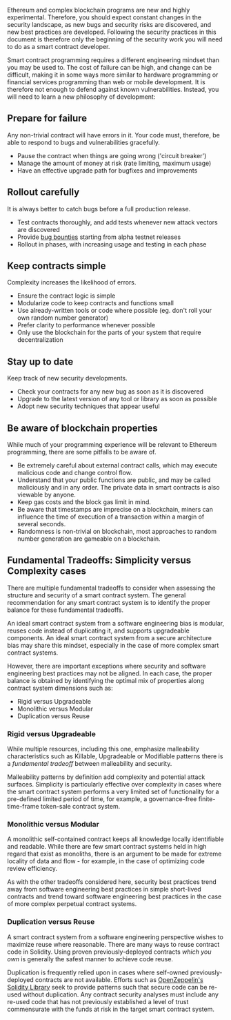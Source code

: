 Ethereum and complex blockchain programs are new and highly experimental. Therefore, you should expect constant changes in the security landscape, as new bugs and security risks are discovered, and new best practices are developed. Following the security practices in this document is therefore only the beginning of the security work you will need to do as a smart contract developer.

Smart contract programming requires a different engineering mindset than you may be used to. The cost of failure can be high, and change can be difficult, making it in some ways more similar to hardware programming or financial services programming than web or mobile development. It is therefore not enough to defend against known vulnerabilities. Instead, you will need to learn a new philosophy of development:

## Prepare for failure

Any non-trivial contract will have errors in it. Your code must, therefore, be able to respond to bugs and vulnerabilities gracefully.

  - Pause the contract when things are going wrong ('circuit breaker')
  - Manage the amount of money at risk (rate limiting, maximum usage)
  - Have an effective upgrade path for bugfixes and improvements

## Rollout carefully

It is always better to catch bugs before a full production release.

  - Test contracts thoroughly, and add tests whenever new attack vectors are discovered
  - Provide [bug bounties](software_engineering.md#bug-bounty-programs) starting from alpha testnet releases
  - Rollout in phases, with increasing usage and testing in each phase

## Keep contracts simple

Complexity increases the likelihood of errors.

  - Ensure the contract logic is simple
  - Modularize code to keep contracts and functions small
  - Use already-written tools or code where possible (eg. don't roll your own random number generator)
  - Prefer clarity to performance whenever possible
  - Only use the blockchain for the parts of your system that require decentralization

## Stay up to date

Keep track of new security developments.

  - Check your contracts for any new bug as soon as it is discovered
  - Upgrade to the latest version of any tool or library as soon as possible
  - Adopt new security techniques that appear useful

## Be aware of blockchain properties

While much of your programming experience will be relevant to Ethereum programming, there are some pitfalls to be aware of.

  - Be extremely careful about external contract calls, which may execute malicious code and change control flow.
  - Understand that your public functions are public, and may be called maliciously and in any order. The private data in smart contracts is also viewable by anyone.
  - Keep gas costs and the block gas limit in mind.
  - Be aware that timestamps are imprecise on a blockchain, miners can influence the time of execution of a transaction within a margin of several seconds.
  - Randomness is non-trivial on blockchain, most approaches to random number generation are gameable on a blockchain.

## Fundamental Tradeoffs: Simplicity versus Complexity cases

There are multiple fundamental tradeoffs to consider when assessing the structure and security of a smart contract system.  The general recommendation for any smart contract system is to identify the proper balance for these fundamental tradeoffs.

An ideal smart contract system from a software engineering bias is modular, reuses code instead of duplicating it, and supports upgradeable components.  An ideal smart contract system from a secure architecture bias may share this mindset, especially in the case of more complex smart contract systems.

However, there are important exceptions where security and software engineering best practices may not be aligned.  In each case, the proper balance is obtained by identifying the optimal mix of properties along contract system dimensions such as:

- Rigid versus Upgradeable
- Monolithic versus Modular
- Duplication versus Reuse

### Rigid versus Upgradeable

While multiple resources, including this one, emphasize malleability characteristics such as Killable, Upgradeable or Modifiable patterns there is a *fundamental tradeoff* between malleability and security.

Malleability patterns by definition add complexity and potential attack surfaces.  Simplicity is particularly effective over complexity in cases where the smart contract system performs a very limited set of functionality for a pre-defined limited period of time, for example, a governance-free finite-time-frame token-sale contract system.

### Monolithic versus Modular

A monolithic self-contained contract keeps all knowledge locally identifiable and readable.  While there are few smart contract systems held in high regard that exist as monoliths, there is an argument to be made for extreme locality of data and flow - for example, in the case of optimizing code review efficiency.

As with the other tradeoffs considered here, security best practices trend away from software engineering best practices in simple short-lived contracts and trend toward software engineering best practices in the case of more complex perpetual contract systems.

### Duplication versus Reuse

A smart contract system from a software engineering perspective wishes to maximize reuse where reasonable.  There are many ways to reuse contract code in Solidity.  Using proven previously-deployed contracts *which you own* is generally the safest manner to achieve code reuse.

Duplication is frequently relied upon in cases where self-owned previously-deployed contracts are not available.  Efforts such as [OpenZeppelin's Solidity Library](https://github.com/OpenZeppelin/openzeppelin-contracts) seek to provide patterns such that secure code can be re-used without duplication.  Any contract security analyses must include any re-used code that has not previously established a level of trust commensurate with the funds at risk in the target smart contract system.
